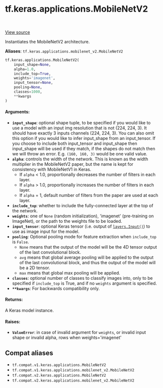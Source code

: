 <div itemscope itemtype="http://developers.google.com/ReferenceObject">
<meta itemprop="name" content="tf.keras.applications.MobileNetV2" />
<meta itemprop="path" content="Stable" />
</div>

# tf.keras.applications.MobileNetV2

<!-- Insert buttons and diff -->

<table class="tfo-notebook-buttons tfo-api" align="left">
</table>

<a target="_blank" href="/code/stable/tensorflow/python/keras/applications/mobilenet_v2.py">View source</a>



Instantiates the MobileNetV2 architecture.

**Aliases**: `tf.keras.applications.mobilenet_v2.MobileNetV2`

``` python
tf.keras.applications.MobileNetV2(
    input_shape=None,
    alpha=1.0,
    include_top=True,
    weights='imagenet',
    input_tensor=None,
    pooling=None,
    classes=1000,
    **kwargs
)
```



<!-- Placeholder for "Used in" -->


#### Arguments:


* <b>`input_shape`</b>: optional shape tuple, to be specified if you would
  like to use a model with an input img resolution that is not
  (224, 224, 3).
  It should have exactly 3 inputs channels (224, 224, 3).
  You can also omit this option if you would like
  to infer input_shape from an input_tensor.
  If you choose to include both input_tensor and input_shape then
  input_shape will be used if they match, if the shapes
  do not match then we will throw an error.
  E.g. `(160, 160, 3)` would be one valid value.
* <b>`alpha`</b>: controls the width of the network. This is known as the
width multiplier in the MobileNetV2 paper, but the name is kept for
consistency with MobileNetV1 in Keras.
  - If `alpha` < 1.0, proportionally decreases the number
      of filters in each layer.
  - If `alpha` > 1.0, proportionally increases the number
      of filters in each layer.
  - If `alpha` = 1, default number of filters from the paper
       are used at each layer.
* <b>`include_top`</b>: whether to include the fully-connected
  layer at the top of the network.
* <b>`weights`</b>: one of `None` (random initialization),
    'imagenet' (pre-training on ImageNet),
    or the path to the weights file to be loaded.
* <b>`input_tensor`</b>: optional Keras tensor (i.e. output of
  <a href="../../../tf/keras/Input.md"><code>layers.Input()</code></a>)
  to use as image input for the model.
* <b>`pooling`</b>: Optional pooling mode for feature extraction
  when `include_top` is `False`.
  - `None` means that the output of the model
      will be the 4D tensor output of the
      last convolutional block.
  - `avg` means that global average pooling
      will be applied to the output of the
      last convolutional block, and thus
      the output of the model will be a
      2D tensor.
  - `max` means that global max pooling will
      be applied.
* <b>`classes`</b>: optional number of classes to classify images
  into, only to be specified if `include_top` is True, and
  if no `weights` argument is specified.
* <b>`**kwargs`</b>: For backwards compatibility only.


#### Returns:

A Keras model instance.



#### Raises:


* <b>`ValueError`</b>: in case of invalid argument for `weights`,
  or invalid input shape or invalid alpha, rows when
  weights='imagenet'

## Compat aliases

* `tf.compat.v1.keras.applications.MobileNetV2`
* `tf.compat.v1.keras.applications.mobilenet_v2.MobileNetV2`
* `tf.compat.v2.keras.applications.MobileNetV2`
* `tf.compat.v2.keras.applications.mobilenet_v2.MobileNetV2`

